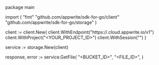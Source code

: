 package main

import (
    "fmt"
    "github.com/appwrite/sdk-for-go/client"
    "github.com/appwrite/sdk-for-go/storage"
)

client := client.New(
    client.WithEndpoint("https://<REGION>.cloud.appwrite.io/v1")
    client.WithProject("<YOUR_PROJECT_ID>")
    client.WithSession("")
)

service := storage.New(client)

response, error := service.GetFile(
    "<BUCKET_ID>",
    "<FILE_ID>",
)
